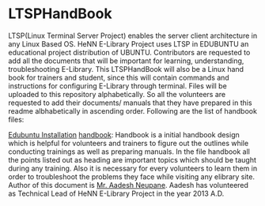 LTSPHandBook
============
LTSP(Linux Terminal Server Project) enables the server client architecture in any Linux Based OS. HeNN E-Library Project uses LTSP in EDUBUNTU an educational project distribution of UBUNTU. 
Contributors are requested to add all the documents that will be important for learning, understanding, troubleshooting E-Library.
This LTSPHandBook will also be a Linux hand book for trainers and student, since this will contain commands and instructions for configuring E-Library through terminal. 
Files will be uploaded to this repository alphabetically. So all the volunteers are requested to add their documents/ manuals that they have prepared in this readme albhabetically in ascending order.
Following are the list of handbook files:

<a href="https://github.com/henn-elibrary-project/LTSPHandBook/blob/master/Edubuntu%20Installation.pdf">Edubuntu Installation</a>
<a href="https://github.com/henn-elibrary-project/LTSPHandBook/blob/master/handbook.odt">handbook</a>: Handbook is a initial handbook design which is helpful for volunteers and trainers to figure out the outlines while conducting trainings as well as preparing manuals. In the file handbook all the points listed out as heading are important topics which should be taught during any training. Also it is necessary for every volunteers to learn them in order to troubleshoot the problems they face while visiting any elibrary site. Author of this document is <a href="https://github.com/aadeshnpn"> Mr. Aadesh Neupane</a>. Aadesh has volunteered as Technical Lead of HeNN E-Library Project in the year 2013 A.D.

